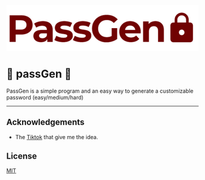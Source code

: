 
![Logo](/resources/PassGen-logo.png)
# 🎃 passGen 🎃
PassGen is a simple program and an easy way to generate a customizable password (easy/medium/hard)

---

<!--
## How it looks?
Those its some screenshots of how the program looks like.

//TODO: Add a screenshot of the program and its functionality. 

![App Screenshot](https://via.placeholder.com/468x300?text=App+Screenshot+Here)

---
-->

<!-- 
//TODO: add Tech Stack on program deployment
## Tech Stack

**Client:** React, Redux, TailwindCSS

**Server:** Node, Express

---
-->

## Acknowledgements

 - The [Tiktok](https://vm.tiktok.com/ZGJKfAsbX/) that give me the idea.

## License

[MIT](https://choosealicense.com/licenses/mit/)
